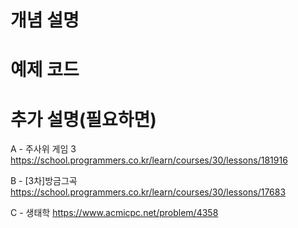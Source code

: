 # 개념 설명

# 예제 코드

# 추가 설명(필요하면)

A - 주사위 게임 3
https://school.programmers.co.kr/learn/courses/30/lessons/181916

B - [3차]방금그곡
https://school.programmers.co.kr/learn/courses/30/lessons/17683

C - 생태학
https://www.acmicpc.net/problem/4358
